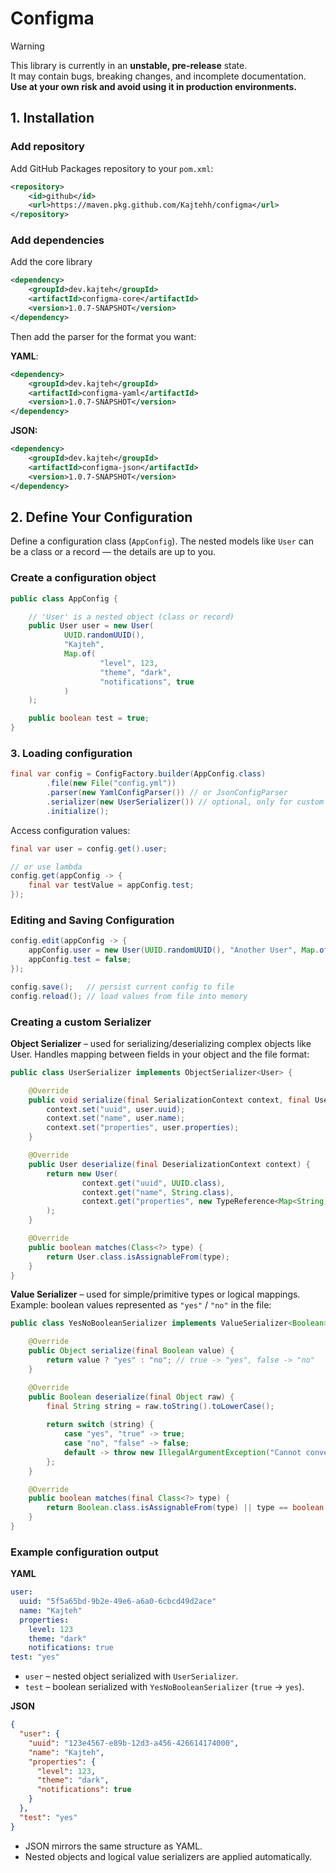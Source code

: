 # Configma

> [!WARNING]  
> This library is currently in an **unstable, pre-release** state.  
> It may contain bugs, breaking changes, and incomplete documentation.  
> **Use at your own risk and avoid using it in production environments.**

## 1. Installation

### Add repository

Add GitHub Packages repository to your `pom.xml`:
```xml
<repository>
    <id>github</id>
    <url>https://maven.pkg.github.com/Kajtehh/configma</url>
</repository>
```

### Add dependencies

Add the core library
```xml
<dependency>
    <groupId>dev.kajteh</groupId>
    <artifactId>configma-core</artifactId>
    <version>1.0.7-SNAPSHOT</version>
</dependency>
```

Then add the parser for the format you want:

**YAML**:
```xml
<dependency>
    <groupId>dev.kajteh</groupId>
    <artifactId>configma-yaml</artifactId>
    <version>1.0.7-SNAPSHOT</version>
</dependency>
```

**JSON:**
```xml
<dependency>
    <groupId>dev.kajteh</groupId>
    <artifactId>configma-json</artifactId>
    <version>1.0.7-SNAPSHOT</version>
</dependency>
```

## 2. Define Your Configuration
Define a configuration class (`AppConfig`). The nested models like `User` can be a class or a record — the details are up to you.

### Create a configuration object
```java
public class AppConfig {

    // 'User' is a nested object (class or record)
    public User user = new User(
            UUID.randomUUID(),
            "Kajteh",
            Map.of(
                    "level", 123,
                    "theme", "dark",
                    "notifications", true
            )
    );

    public boolean test = true;
}
```

### 3. Loading configuration
```java
final var config = ConfigFactory.builder(AppConfig.class)
        .file(new File("config.yml"))
        .parser(new YamlConfigParser()) // or JsonConfigParser
        .serializer(new UserSerializer()) // optional, only for custom serializers
        .initialize();
```
Access configuration values:
```java
final var user = config.get().user;

// or use lambda
config.get(appConfig -> { 
    final var testValue = appConfig.test;
});
```

### Editing and Saving Configuration
```java
config.edit(appConfig -> {
    appConfig.user = new User(UUID.randomUUID(), "Another User", Map.of("level", 22));
    appConfig.test = false;
});

config.save();   // persist current config to file
config.reload(); // load values from file into memory
```

### Creating a custom Serializer
**Object Serializer** – used for serializing/deserializing complex objects like User. Handles mapping between fields in your object and the file format:
```java
public class UserSerializer implements ObjectSerializer<User> {

    @Override
    public void serialize(final SerializationContext context, final User user) {
        context.set("uuid", user.uuid);
        context.set("name", user.name);
        context.set("properties", user.properties);
    }

    @Override
    public User deserialize(final DeserializationContext context) {
        return new User(
                context.get("uuid", UUID.class),
                context.get("name", String.class),
                context.get("properties", new TypeReference<Map<String, Object>>() {}.getType())
        );
    }

    @Override
    public boolean matches(Class<?> type) {
        return User.class.isAssignableFrom(type);
    }
}
```
**Value Serializer** – used for simple/primitive types or logical mappings. Example: boolean values represented as `"yes"` / `"no"` in the file:
```java
public class YesNoBooleanSerializer implements ValueSerializer<Boolean> {

    @Override
    public Object serialize(final Boolean value) {
        return value ? "yes" : "no"; // true -> "yes", false -> "no"
    }

    @Override
    public Boolean deserialize(final Object raw) {
        final String string = raw.toString().toLowerCase();
        
        return switch (string) {
            case "yes", "true" -> true;
            case "no", "false" -> false;
            default -> throw new IllegalArgumentException("Cannot convert to Boolean: " + raw);
        };
    }

    @Override
    public boolean matches(final Class<?> type) {
        return Boolean.class.isAssignableFrom(type) || type == boolean.class;
    }
}
```

### Example configuration output
**YAML**
```yml
user:
  uuid: "5f5a65bd-9b2e-49e6-a6a0-6cbcd49d2ace"
  name: "Kajteh"
  properties:
    level: 123
    theme: "dark"
    notifications: true
test: "yes"
```
- `user` – nested object serialized with `UserSerializer`.
- `test` – boolean serialized with `YesNoBooleanSerializer` (`true` → `yes`).

**JSON**
```json
{
  "user": {
    "uuid": "123e4567-e89b-12d3-a456-426614174000",
    "name": "Kajteh",
    "properties": {
      "level": 123,
      "theme": "dark",
      "notifications": true
    }
  },
  "test": "yes"
}
```
- JSON mirrors the same structure as YAML.
- Nested objects and logical value serializers are applied automatically.